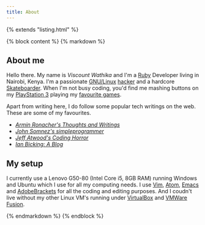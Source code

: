 ```yaml
---
title: About
---
```

{% extends "listing.html" %}

{% block content %}
{% markdown %}
## About me ##

Hello there. My name is *Viscount Wathika* and I'm a [Ruby](http://ruby-doc.org/) Developer living in Nairobi, Kenya. I'm a passionate [GNU/Linux](http://linux.org) [hacker](http://www.catb.org/~esr/faqs/hacker-howto.html) and a hardcore [Skateboarder](http://kenyaskateboarding.com). When I'm not busy coding, you'd find me mashing buttons on my [PlayStation 3](http://en.wikipedia.org/wiki/PlayStation_3) playing my [favourite games](/games/).

Apart from writing here, I do follow some popular tech writings on the web. These are some of my favourites.

* *[Armin Ronacher's Thoughts and Writings](http://lucumr.pocoo.org/)*
* *[John Somnez's simpleprogrammer](https://simpleprogrammer.com/)*
* *[Jeff Atwood's Coding Horror](http://codinghorror.com)*
* *[Ian Bicking: A Blog](http://blog.ianbicking.org/)*


## My setup ##

I currently use a Lenovo G50-80 (Intel Core i5, 8GB RAM) running Windows and Ubuntu which I use for all my computing needs. I use [Vim](http://vim.org), [Atom](http://atom.io), [Emacs](http://www.gnu.org/s/emacs/) and [AdobeBrackets](http://brackets.io/) for all the coding and editing purposes. And I coudn't live without my other Linux VM's running under [VirtualBox](http://www.virtualbox.org/) and [VMWare Fusion](http://www.vmware.com/products/fusion/overview.html).


{% endmarkdown %}
{% endblock %}
